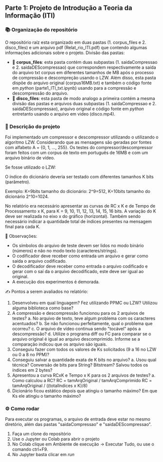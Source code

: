 ## Parte 1: Projeto de Introdução a Teoria da Informação (ITI)

### 📚 Organização do repositório
O repositório raíz esta organizado em duas pastas (1. corpus_files e 2. disco_files) e um arquivo pdf (Relat_rio_ITI.pdf) que contendo algumas informações adicionais sobre o projeto.
Divisão das pastas:
- 📁 **corpus_files**: esta pasta contém duas subpastas (1. saidaCompressao e 2. saidaDEScompressao) que correspondem respectivamente a saída do arquivo txt corpus em diferentes tamanhos de MB após o processo de compressão e descompreção usando o LZW. Além disso, esta pasta dispõe do arquivo original (corpus16MB.txt) e também o código fonte em *python* (parte1_ITI_txt.ipynb) usando para a compressão e descompressão do arquivo.
- 📁 **disco_files**: esta pasta de modo analogo a primeira contém a mesma divisão das pastas e arquivos duas subpastas (1. saidaCompressao e 2. saidaDEScompressao), arquivo original e código fonte em *python* entretanto usando o arquivo em video (disco.mp4).

### 📄 Descrição do projeto 
Foi implementado um compressor e descompressor utilizando o utilizando o algoritmo LZW. Considerando que as mensagens são geradas por fontes com alfabeto A = {0, 1, ..., 255}. Os testes do compressor/descompressor foram feitos com um corpus de texto em português de 16MB e com um arquivo binário de vídeo.

Se fosse utilizado o LZW:

O índice do dicionário deveria ser testado com diferentes tamanhos K bits (parâmetro). 

Exemplo: K=9bits tamanho do dicionário: 2^9=512, K=10bits tamanho do dicionário 2^10=1024. 

No relatório era necessário apresentar as curvas de RC x K e de Tempo de Processamento x K, para K = 9, 10, 11, 12, 13, 14, 15, 16 bits.
A variação do K deve ser realizada no eixo x do gráfico (horizontal). Também sendo necessário indicar a quantidade total de índices presentes na mensagem final para cada K.

📌 Observações:
- Os símbolos do arquivo de teste devem ser lidos no modo binário (números) e não no modo texto (caracteres/strings).
- O codificador deve receber como entrada um arquivo e gerar como saída o arquivo codificado.
- O decodificador deve receber como entrada o arquivo codificado e gerar com o saí da o arquivo decodificado, este deve ser igual ao original.
- A execução dos experimentos é demorada.

✍ Pontos a serem avaliados no relatório:
1. Desenvolveu em qual linguagem? Fez utilizando PPMC ou LZW? Utilizou alguma biblioteca como base?
2. A compressão e descompressão funcionou para os 2 arquivos de testes?
a. No arquivo de texto, teve algum problema com os caracteres acentuados?
b. Se não funcionou perfeitamente, qual o problema que ocorreu?
c. O arquivo de vídeo continua sendo "tocável" após a descompressão?
d. Utilize o programa diff ou FC para comparar se o arquivo original é igual ao arquivo descomprimido. Informe se a comparação indicou que os arquivo são iguais.
3. Conseguiu fazer com todos os valores de Ks solicitados (9 a 16 no LZW ou 0 a 8 no PPM)?
4. Conseguiu salvar a quantidade exata de K bits no arquivo?
a. Usou qual técnica? Conversão de bits para String? Bitstream? Salvou todos os índices em 2 bytes?
5. Apresentou a curva RCxK e Tempo x K para os 2 arquivos de testes?
a. Como calculou a RC? RC = tamArqOriginal / tamArqComprimido RC = tamArqOriginal / ((totalIndices x K)/8)
6. Dicionário ficou estático depois que atingiu o tamanho máximo? Em que Ks ele atingiu o tamanho máximo?

### ⚙ Como rodar
Para executar os programas, o arquivo de entrada deve estar no mesmo diretório, além das pastas "saidaCompressao" e "saidaDEScompressao".
1. Faça um clone do repositório
2. Use o Jupyter ou Colab para abrir o projeto
3. No Colab clique em Ambiente de execução -> Executar Tudo, ou use o comando ctrl+F9.
4. No Jupyter basta clicar em *run*
